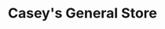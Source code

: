 ---
title: "Casey's General Store"
url: /leavenworth/caseys-general-store-eisenhower-road/
shop: convenience
---
